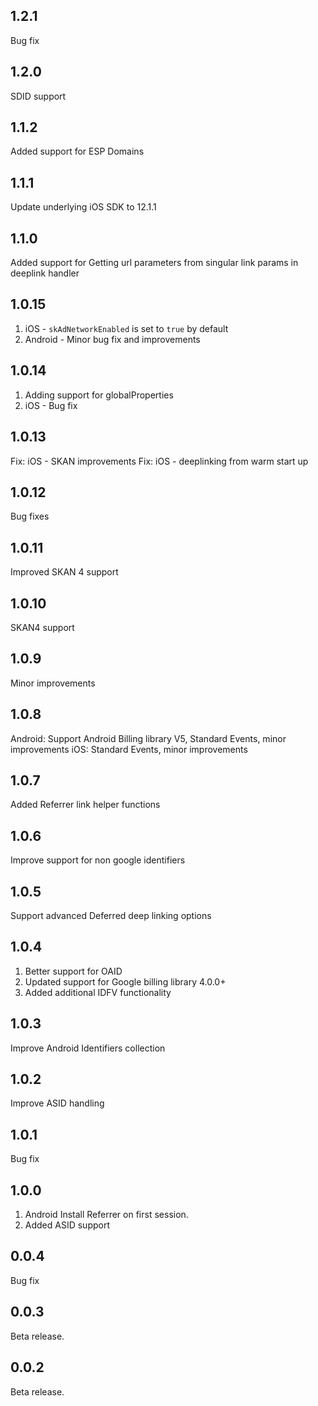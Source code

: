 ## 1.2.1
Bug fix

## 1.2.0
SDID support

## 1.1.2
Added support for ESP Domains

## 1.1.1
Update underlying iOS SDK to 12.1.1

## 1.1.0
Added support for Getting url parameters from singular link params in deeplink handler

## 1.0.15
1. iOS - `skAdNetworkEnabled` is set to `true` by default
2. Android - Minor bug fix and improvements

## 1.0.14
1. Adding support for globalProperties
2. iOS - Bug fix

## 1.0.13
Fix: iOS - SKAN improvements
Fix: iOS - deeplinking from warm start up

## 1.0.12
Bug fixes

## 1.0.11
Improved SKAN 4 support

## 1.0.10
SKAN4 support

## 1.0.9

Minor improvements

## 1.0.8

Android: Support Android Billing library V5, Standard Events, minor improvements
iOS: Standard Events, minor improvements

## 1.0.7

Added Referrer link helper functions

## 1.0.6

Improve support for non google identifiers

## 1.0.5

Support advanced Deferred deep linking options

## 1.0.4

1. Better support for OAID
2. Updated support for Google billing library 4.0.0+
3. Added additional IDFV functionality

## 1.0.3

Improve Android Identifiers collection


## 1.0.2

Improve ASID handling

## 1.0.1

Bug fix

## 1.0.0

1. Android Install Referrer on first session.
2. Added ASID support

## 0.0.4

Bug fix

## 0.0.3

Beta release.

## 0.0.2

Beta release.
